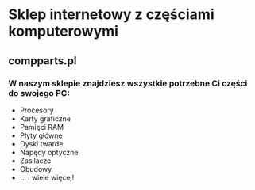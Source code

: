 Sklep internetowy z częściami komputerowymi
===
compparts.pl
---

### W naszym sklepie znajdziesz wszystkie potrzebne Ci części do swojego PC:

* Procesory
* Karty graficzne
* Pamięci RAM
* Płyty główne
* Dyski twarde
* Napędy optyczne
* Zasilacze
* Obudowy
* ... i wiele więcej!
